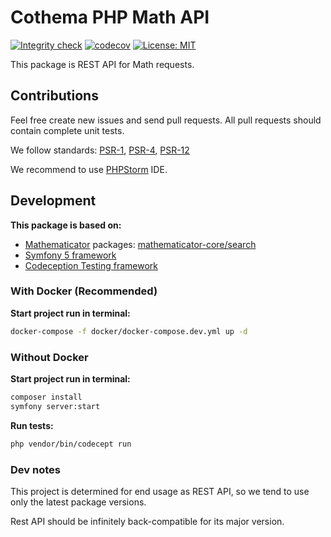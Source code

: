 # Cothema PHP Math API

[![Integrity check](https://github.com/cothema/math-php-api/workflows/Integrity%20check/badge.svg)](https://github.com/cothema/math-php-api/actions?query=workflow%3A%22Integrity+check%22)
[![codecov](https://codecov.io/gh/cothema/math-php-api/branch/master/graph/badge.svg)](https://codecov.io/gh/mathematicator-core/calculator)
[![License: MIT](https://img.shields.io/badge/License-MIT-brightgreen.svg)](https://opensource.org/licenses/MIT)

This package is REST API for Math requests.

## Contributions

Feel free create new issues and send pull requests.
All pull requests should contain complete unit tests.

We follow standards:
[PSR-1](https://www.php-fig.org/psr/psr-1/),
[PSR-4](https://www.php-fig.org/psr/psr-4/),
[PSR-12](https://www.php-fig.org/psr/psr-12/)

We recommend to use [PHPStorm](https://www.jetbrains.com/phpstorm/) IDE.

## Development

**This package is based on:**
- [Mathematicator](https://mathematicator.com/) packages:
[mathematicator-core/search](https://github.com/mathematicator-core/search)
- [Symfony 5 framework](https://symfony.com/)
- [Codeception Testing framework](https://codeception.com/)

### With Docker (Recommended)
**Start project run in terminal:**

```bash
docker-compose -f docker/docker-compose.dev.yml up -d
```

### Without Docker
**Start project run in terminal:**

```bash
composer install
symfony server:start
```

**Run tests:**
```bash
php vendor/bin/codecept run
```

### Dev notes
This project is determined for end usage as REST API, so we tend to
use only the latest package versions.

Rest API should be infinitely back-compatible for its major version.
